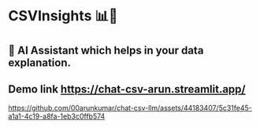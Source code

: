 # CSVInsights 📊🤖

## 🥰 AI Assistant which helps in your data explanation.
## Demo link https://chat-csv-arun.streamlit.app/


https://github.com/00arunkumar/chat-csv-llm/assets/44183407/5c31fe45-a1a1-4c19-a8fa-1eb3c0ffb574

